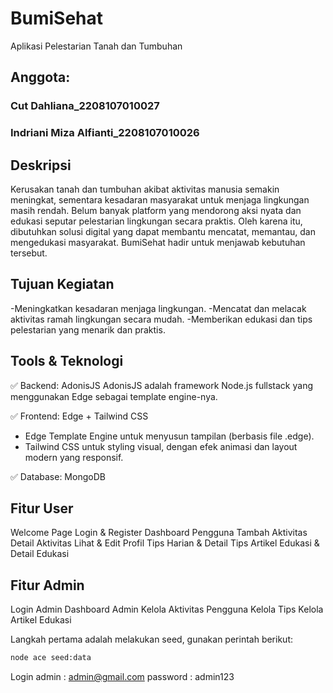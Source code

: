 # BumiSehat
Aplikasi Pelestarian Tanah dan Tumbuhan

## Anggota:
### Cut Dahliana_2208107010027
### Indriani Miza Alfianti_2208107010026

## Deskripsi
Kerusakan tanah dan tumbuhan akibat aktivitas manusia semakin meningkat, sementara kesadaran masyarakat untuk menjaga lingkungan masih rendah. Belum banyak platform yang mendorong aksi nyata dan edukasi seputar pelestarian lingkungan secara praktis. Oleh karena itu, dibutuhkan solusi digital yang dapat membantu mencatat, memantau, dan mengedukasi masyarakat. BumiSehat hadir untuk menjawab kebutuhan tersebut.

## Tujuan Kegiatan
-Meningkatkan kesadaran menjaga lingkungan.
-Mencatat dan melacak aktivitas ramah lingkungan secara mudah.
-Memberikan edukasi dan tips pelestarian yang menarik dan praktis.

## Tools & Teknologi
✅ Backend: AdonisJS
AdonisJS adalah framework Node.js fullstack yang menggunakan Edge sebagai template engine-nya.

✅ Frontend: Edge + Tailwind CSS
- Edge Template Engine untuk menyusun tampilan (berbasis file .edge).
- Tailwind CSS untuk styling visual, dengan efek animasi dan layout modern yang responsif.

✅ Database: MongoDB

## Fitur User
Welcome Page
Login & Register
Dashboard Pengguna
Tambah Aktivitas
Detail Aktivitas
Lihat & Edit Profil
Tips Harian & Detail Tips
Artikel Edukasi & Detail Edukasi

## Fitur Admin
Login Admin
Dashboard Admin
Kelola Aktivitas Pengguna
Kelola Tips
Kelola Artikel Edukasi

Langkah pertama adalah melakukan seed, gunakan perintah berikut:

```bash
node ace seed:data
```
Login admin : admin@gmail.com
password : admin123
